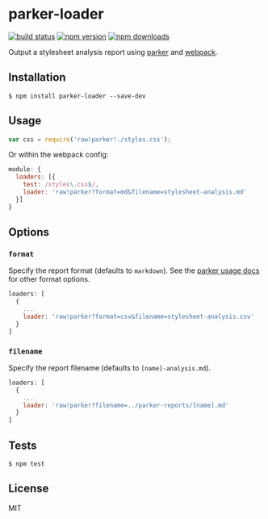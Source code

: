 # parker-loader

[![build status](https://img.shields.io/travis/tanem/parker-loader/master.svg?style=flat-square)](https://travis-ci.org/tanem/parker-loader)
[![npm version](https://img.shields.io/npm/v/parker-loader.svg?style=flat-square)](https://www.npmjs.com/package/parker-loader)
[![npm downloads](https://img.shields.io/npm/dm/parker-loader.svg?style=flat-square)](https://www.npmjs.com/package/parker-loader)

Output a stylesheet analysis report using [parker](https://github.com/katiefenn/parker) and [webpack](https://github.com/webpack/webpack).

## Installation

```
$ npm install parker-loader --save-dev
```

## Usage

```js
var css = require('raw!parker!./styles.css');
```

Or within the webpack config:

```js
module: {
  loaders: [{
    test: /styles\.css$/,
    loader: 'raw!parker?format=md&filename=stylesheet-analysis.md'
  }]
}
```

## Options

### `format`

Specify the report format (defaults to `markdown`). See the [parker usage docs](https://github.com/katiefenn/parker/tree/master/docs/usage) for other format options.

```js
loaders: [
  {
    ...
    loader: 'raw!parker?format=csv&filename=stylesheet-analysis.csv'
  }
]
```

### `filename`

Specify the report filename (defaults to `[name]-analysis.md`).

```js
loaders: [
  {
    ...
    loader: 'raw!parker?filename=../parker-reports/[name].md'
  }
]
```

## Tests

```
$ npm test
```

## License

MIT
